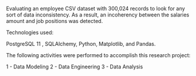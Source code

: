Evaluating an employee CSV dataset with 300,024 records to look for any sort of data inconsistency. As a result, an incoherency between the salaries amount and job positions was detected.

Technologies used:

PostgreSQL 11 , SQLAlchemy, Python, Matplotlib, and Pandas.

The following activities were performed to accomplish this research project:

1 - Data Modeling
2 - Data Engineering
3 - Data Analysis
